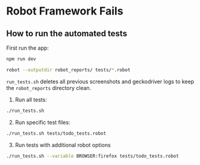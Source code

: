# Robot Framework Fails

## How to run the automated tests

First run the app:
```bash
npm run dev
```

```bash
robot --outputdir robot_reports/ tests/*.robot
```

`run_tests.sh` deletes all previous screenshots and geckodriver logs to keep the `robot_reports` directory clean.

1. Run all tests:
```bash
./run_tests.sh
```

2. Run specific test files:
```bash
./run_tests.sh tests/todo_tests.robot
```

3. Run tests with additional robot options
```bash
./run_tests.sh --variable BROWSER:firefox tests/todo_tests.robot
```

